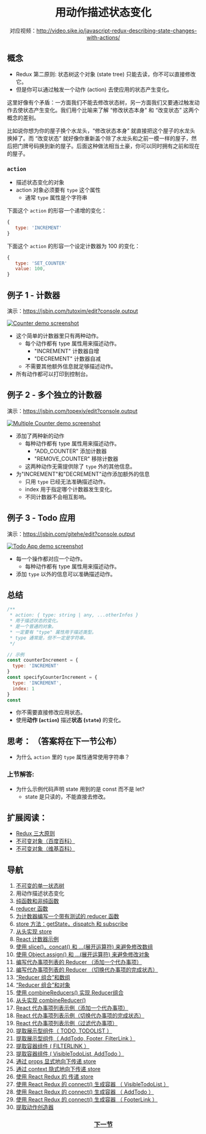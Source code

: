 <h1 align="center">用动作描述状态变化</h1>
<p align="center">对应视频：<a href="http://video.sike.io/javascript-redux-describing-state-changes-with-actions/" target="_blank">http://video.sike.io/javascript-redux-describing-state-changes-with-actions/</a></p>

## 概念

- Redux 第二原则: 状态树这个对象 (state tree) 只能去读，你不可以直接修改它。
- 但是你可以通过触发一个动作 (action) 去使应用的状态产生变化。

这里好像有个矛盾：一方面我们不能去修改状态树，另一方面我们又要通过触发动作去使状态产生变化。我们用个比喻来了解 “修改状态本身" 和 “改变状态” 这两个概念的差别。

比如说你想为你的屋子换个水龙头，“修改状态本身” 就直接把这个屋子的水龙头换掉了。而 “改变状态” 就好像你重新盖个除了水龙头和之前一模一样的屋子，然后把门牌号码换到新的屋子。后面这种做法相当土豪，你可以同时拥有之前和现在的屋子。

### `action`

- 描述状态变化的对象
- action 对象必须要有 `type` 这个属性
  - 通常 `type` 属性是个字符串
   

下面这个 `action` 的形容一个递增的变化：

```js
{
   type: 'INCREMENT'
}
```

下面这个 `action` 的形容一个设定计数器为 100 的变化：

```js
{
   type: 'SET_COUNTER'
   value: 100,
}
```

## 例子 1 - 计数器
演示：https://jsbin.com/tutoxim/edit?console,output

[![Counter demo screenshot][Lesson-2_Counter-screenshot]][Lesson-2_Counter]

- 这个简单的计数器里只有两种动作。
  - 每个动作都有 type 属性用来描述动作。
    - "INCREMENT" 计数器自增
    - "DECREMENT" 计数器自减
  - 不需要其他额外信息就足够描述动作。
- 所有动作都可以打印到控制台。

## 例子 2 - 多个独立的计数器
演示：https://jsbin.com/topexiy/edit?console,output

[![Multiple Counter demo screenshot][Lesson-2_Multiple-counters-screenshot]][Lesson-2_Multiple-counters]

- 添加了两种新的动作
  - 每种动作都有 type 属性用来描述动作。
    - "ADD_COUNTER" 添加计数器
    - "REMOVE_COUNTER" 移除计数器
  - 这两种动作无需提供除了 `type` 外的其他信息。
- 为"INCREMENT"和"DECREMENT"动作添加额外的信息
  - 只用 `type` 已经无法准确描述动作。
  - index 用于指定哪个计数器发生变化。
  - 不同计数器不会相互影响。

## 例子 3 - Todo 应用
演示：https://jsbin.com/gitehe/edit?console,output

[![Todo App demo screenshot][Lesson-2_Todo-App-screenshot]][Lesson-2_Todo-App]

- 每一个操作都对应一个动作。
  - 每种动作都有 type 属性用来描述动作。
- 添加 `type` 以外的信息可以准确描述动作。

## 总结
```js
/**
 * action: { type: string | any, ...otherInfos }
 * 用于描述状态的变化。
 * 是一个普通的对象。
 * 一定要有 "type" 属性用于描述类型。
 * type 通常是，但不一定是字符串。
 */

// 示例
const counterIncrement = {
  type: 'INCREMENT'
}
const specifyCounterIncrement = {
  type: 'INCREMENT',
  index: 1
}
const
```

- 你不需要直接修改应用状态。
- 使用**动作 (`action`)** 描述**状态 (`state`)** 的变化。

## 思考： （答案将在下一节公布）
- 为什么 `action` 里的 `type` 属性通常使用字符串？

### 上节解答:
- 为什么示例代码声明 state 用到的是 const 而不是 let?
  - state 是只读的，不能直接去修改。

## 扩展阅读：
- [Redux 三大原则](http://cn.redux.js.org/docs/introduction/ThreePrinciples.html)
- [不可变对象（百度百科）](http://baike.baidu.com/link?url=Fgbv8gIdOK0atD6b4aDiB9EbgKxKcVzQroLuzhj9WXoW2m8T5rQdAkgMZZkzVOpd0HeTvl4dMYv7pz8YMQ8VgDxYi5Gy4iixTjmTC14I47sm7c0u4wJK6EnRQGKVBZAH)
- [不可变对象（维基百科）](https://zh.wikipedia.org/wiki/%E4%B8%8D%E5%8F%AF%E8%AE%8A%E7%89%A9%E4%BB%B6)

## 导航
1. <a href="1.md">不可变的单一状态树</a>
2. 用动作描述状态变化
3. <a href="3.md">纯函数和非纯函数</a>
4. <a href="4.md">reducer 函数</a>
5. <a href="5.md">为计数器编写一个带有测试的 reducer 函数</a>
6. <a href="6.md">store 方法：getState，dispatch 和 subscribe</a>
7. <a href="7.md">从头实现 store</a>
8. <a href="8.md">React 计数器示例</a>
9. <a href="9.md">使用 slice()，concat() 和 ...(展开运算符) 来避免修改数组</a>
10. <a href="10.md">使用 Object.assign() 和  ...(展开运算符) 来避免修改对象</a>
11. <a href="11.md">编写代办事项列表的 Reducer （添加一个代办事项）</a>
12. <a href="12.md">编写代办事项列表的 Reducer （切换代办事项的完成状态）</a>
13. <a href="13.md">“Reducer 组合”和数组</a>
14. <a href="14.md">“Reducer 组合”和对象</a>
15. <a href="15.md">使用 combineReducers() 实现 Reducer组合</a>
16. <a href="16.md">从头实现 combineReducer() </a>
17. <a href="17.md">React 代办事项列表示例（添加一个代办事项）</a>
18. <a href="18.md">React 代办事项列表示例（切换代办事项的完成状态）</a>
19. <a href="19.md">React 代办事项列表示例（过滤代办事项）</a>
20. <a href="20.md">提取展示型组件（ TODO, TODOLIST ）</a>
21. <a href="21.md">提取展示型组件（ AddTodo, Footer, FilterLink ）</a>
22. <a href="22.md">提取容器组件 ( FILTERLINK ）</a>
23. <a href="23.md">提取容器组件 ( VisibleTodoList, AddTodo ）</a>
24. <a href="24.md">通过 props 显式地向下传递 store</a>
25. <a href="25.md">通过 context 隐式地向下传递 store</a>
26. <a href="26.md">使用 React Redux 的 <Provider> 传递 store</a>
27. <a href="27.md">使用 React Redux 的 connect() 生成容器 （ VisibleTodoList ）</a>
28. <a href="28.md">使用 React Redux 的 connect() 生成容器 （ AddTodo ）</a>
29. <a href="29.md">使用 React Redux 的 connect() 生成容器 （ FooterLink ）</a>
30. <a href="30.md">提取动作创造器</a>

<h3 align="center"><a href="3.md">下一节</a></h3>

[Lesson-2_Counter-screenshot]: ../screenshots/Lesson-2_Counter-screenshot.png
[Lesson-2_Counter]: https://jsbin.com/tutoxim/edit?console,output

[Lesson-2_Multiple-counters-screenshot]: ../screenshots/Lesson-2_Multiple-counters-screenshot.png
[Lesson-2_Multiple-counters]: https://jsbin.com/topexiy/edit?console,output

[Lesson-2_Todo-App-screenshot]: ../screenshots/Lesson-2_Todo-App-screenshot.png
[Lesson-2_Todo-App]: https://jsbin.com/gitehe/edit?console,output
